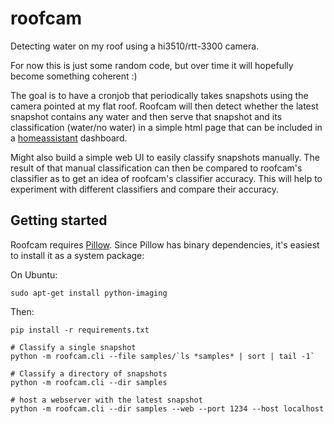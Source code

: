 # roofcam
Detecting water on my roof using a hi3510/rtt-3300 camera.

For now this is just some random code, but over time it will hopefully become something coherent :)

The goal is to have a cronjob that periodically takes snapshots using the camera pointed at my flat roof. 
Roofcam will then detect whether the latest snapshot contains any water and then serve that snapshot and its
classification (water/no water) in a simple html page that can be included in a
[homeassistant](http://homeassistant.io/) dashboard.

Might also build a simple web UI to easily classify snapshots manually. The result of that manual classification
can then be compared to roofcam's classifier as to get an idea of roofcam's classifier accuracy. This will help to
experiment with different classifiers and compare their accuracy.

## Getting started

Roofcam requires [Pillow](http://pillow.readthedocs.io/en/4.0.x/index.html). Since Pillow has binary dependencies, it's
easiest to install it as a system package:

On Ubuntu:
```
sudo apt-get install python-imaging
```

Then:
```
pip install -r requirements.txt

# Classify a single snapshot
python -m roofcam.cli --file samples/`ls *samples* | sort | tail -1`

# Classify a directory of snapshots
python -m roofcam.cli --dir samples

# host a webserver with the latest snapshot
python -m roofcam.cli --dir samples --web --port 1234 --host localhost
```
